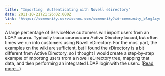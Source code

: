 ```yaml
---
title: "Importing  Authenticating with Novell eDirectory"
date: 2011-10-21T21:26:02.000Z
link: "https://community.servicenow.com/community?id=community_blog&sys_id=c4ecaa65dbd0dbc01dcaf3231f961974"
---
```

<p>A large percentage of ServiceNow customers will import users from an LDAP source. Typically these sources are Active Directory based, but often times we run into customers using Novell eDirectory. For the most part, the examples on the wiki are sufficient, but I found the eDirectory is a bit different from Active Directory, so I thought I would create a step-by-step example of importing users from a Novell eDirectory tree, mapping that data, and then performing an integrated LDAP login with the users. (<a href='http://www.john-james-andersen.com/blog/service-now/edirectory-user-imports-with-servicenow.html'>Read more...</a>)</p>